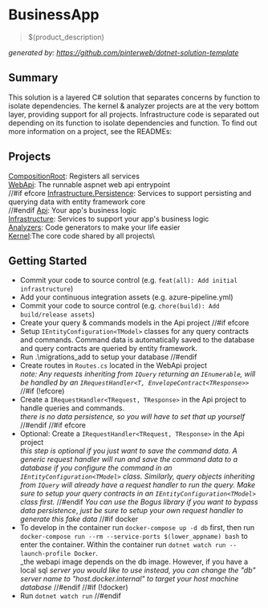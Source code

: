 # BusinessApp
> $(product_description)

_generated by: https://github.com/pinterweb/dotnet-solution-template_

## Summary

This solution is a layered C# solution that separates concerns by function to
isolate dependencies. The kernel & analyzer projects are at the very bottom layer,
providing support for all projects. Infrastructure code is separated out depending
on its function to isolate dependencies and function. To find out more information
on a project, see the READMEs:

## Projects

[CompositionRoot](./src/BusinessApp.CompositionRoot): Registers all services\
[WebApi](/CSharp/src/BusinessApp.WebApi): The runnable aspnet web api entrypoint\
//#if efcore
[Infrastructure.Persistence](./src/BusinessApp.Infrastructure.Persistence):
Services to support persisting and querying data with entity framework core\
//#endif
[Api](./src/BusinessApp.Api): Your app's business logic\
[Infrastructure](./src/BusinessApp.Infrastructure): Services to support
your app's business logic\
[Analyzers](./src/BusinessApp.Analyzers): Code generators to make your
life easier\
[Kernel](./src/BusinessApp.Kernel):The core code shared by all projects\

## Getting Started

- Commit your code to source control (e.g. `feat(all): Add initial infrastructure`)
- Add your continuous integration assets (e.g. azure-pipeline.yml)
- Commit your code to source control (e.g. `chore(build): Add build/release assets`)
- Create your query & commands models in the Api project
//#if efcore
- Setup `IEntityConfiguration<TModel>` classes for any query contracts and
  commands. Command data is automatically saved to the database and query
  contracts are queried by entity framework.
- Run .\migrations_add to setup your database
//#endif
- Create routes in `Routes.cs` located in the WebApi project\
  _note: Any requests inheriting from `IQuery` returning an `IEnumerable`, will_
  _be handled by an `IRequestHandler<T, EnvelopeContract<TResponse>>`_
//#if (!efcore)
- Create a `IRequestHandler<TRequest, TResponse>` in the Api project to handle
   queries and commands.\
   _there is no data persistence, so you will have to set that up yourself_
//#endif
//#if efcore
- Optional: Create a `IRequestHandler<TRequest, TResponse>` in the Api project\
   _this step is optional if you just want to save the command data. A generic_
   _request handler will run and save the command data to a database if you_
   _configure the command in an `IEntityConfiguration<TModel>` class._
   _Similarly, query objects inheriting from `IQuery` will already have a request_
   _handler to run the query. Make sure to setup your query contracts in an_
   _`IEntityConfiguration<TModel>` class first._
//#endif
   _You can use the Bogus library if you want to bypass data persistence_,
   _just be sure to setup your own request handler to generate this fake data_
//#if docker
- To develop in the container run `docker-compose up -d db` first, then
  run `docker-compose run --rm --service-ports $(lower_appname) bash` to enter
  the container. Within the container run `dotnet watch run --launch-profile Docker`.\
  _the webapi image depends on the db image. However, if you have a local sql
  _server you would like to use instead, you can change the "db" server name_
  _to "host.docker.internal" to target your host machine database_
//#endif
//#if (!docker)
- Run `dotnet watch run`
//#endif
